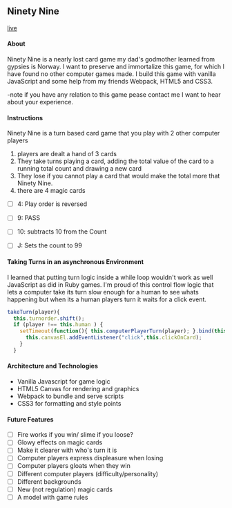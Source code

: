 ## Ninety Nine

[live](https://newhitson.github.io./)

#### About
Ninety Nine is a nearly lost card game my dad's godmother learned from gypsies is Norway. I want to preserve and immortalize this game, for which I have found no other computer games made. I build this game with vanilla JavaScript and some help from my friends Webpack, HTML5 and CSS3.

-note if you have any relation to this game pease contact me I want to hear about your experience.

#### Instructions
Ninety Nine is a turn based card game that you play with 2 other computer players

1) players are dealt a hand of 3 cards
2) They take turns playing a card, adding the total value of the card to a running total count and drawing a new card
3) They lose if you cannot play a card that would make the total more that Ninety Nine.
4) there are 4 magic cards
  -[ ] 4: Play order is reversed
  -[ ] 9: PASS
  -[ ] 10: subtracts 10 from the Count
  -[ ] J: Sets the count to 99  


#### Taking Turns in an asynchronous Environment
I learned that putting turn logic inside a while loop wouldn't work as well JavaScript as did in Ruby games.  I'm proud of this control flow logic that lets a computer take its turn slow enough for a human to see whats happening but when its a human players turn it waits for a click event.

  ```Javascript
  takeTurn(player){
    this.turnorder.shift();
    if (player !== this.human ) {
      setTimeout(function(){ this.computerPlayerTurn(player); }.bind(this), 1000); } else {
        this.canvasEl.addEventListener("click",this.clickOnCard);
      }
    }


  ```


#### Architecture and Technologies
- Vanilla Javascript for game logic
- HTML5 Canvas for rendering and graphics
- Webpack to bundle and serve scripts
- CSS3 for formatting and style points


#### Future Features

- [ ] Fire works if you win/ slime if you loose?
- [ ] Glowy effects on magic cards
- [ ] Make it clearer with who's turn it is
- [ ] Computer players express displeasure when losing
- [ ] Computer players gloats when they win   
- [ ] Different computer players (difficulty/personality)
- [ ] Different backgrounds
- [ ] New (not regulation) magic cards
- [ ] A model with game rules
